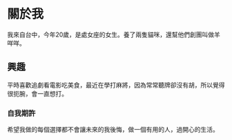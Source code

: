 <!DOCTYPE html>
<html>
  <head>
    <meta charseet="UTF-8">
    <title>林芳如的自我介紹</title>
  </head>
  <body> 
  <h1>關於我</h1>  
  <p>我來自台中，今年20歲，是處女座的女生。養了兩隻貓咪，還幫他們創團叫做羊咩咩。</p>
    
  <h2>興趣</h2>
  <p>平時喜歡追劇看電影吃美食，最近在學打麻將，因為常常聽牌卻沒有胡，所以覺得很扼腕，會一直想打。</p>  
    
  <h3>自我期許</h3>
  <p>希望我做的每個選擇都不會讓未來的我後悔，做一個有用的人，過開心的生活。</p>  
    
  </body>
</html>    

